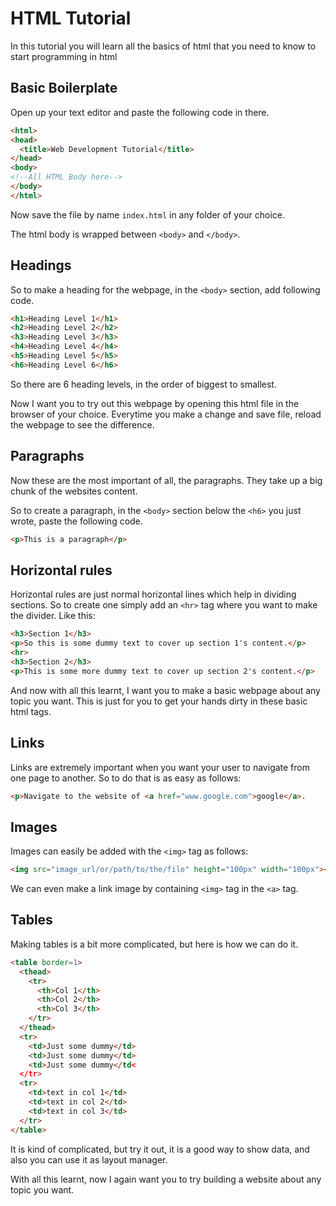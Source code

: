 # HTML Tutorial

In this tutorial you will learn all the basics of html that you need to know to start programming in html

## Basic Boilerplate

Open up your text editor and paste the following code in there.

```html
<html>
<head>
  <title>Web Development Tutorial</title>
</head>
<body>
<!--All HTML Body here-->
</body>
</html>
```

Now save the file by name `index.html` in any folder of your choice.

The html body is wrapped between `<body>` and `</body>`.

## Headings

So to make a heading for the webpage, in the `<body>` section, add following code.

```html
<h1>Heading Level 1</h1>
<h2>Heading Level 2</h2>
<h3>Heading Level 3</h3>
<h4>Heading Level 4</h4>
<h5>Heading Level 5</h5>
<h6>Heading Level 6</h6>
```

So there are 6 heading levels, in the order of biggest to smallest.

Now I want you to try out this webpage by opening this html file in the browser of your choice. Everytime you make a change and save file, reload the webpage to see the difference.

## Paragraphs

Now these are the most important of all, the paragraphs. They take up a big chunk of the websites content.

So to create a paragraph, in the `<body>` section below the `<h6>` you just wrote, paste the following code.

```html
<p>This is a paragraph</p>
```

## Horizontal rules

Horizontal rules are just normal horizontal lines which help in dividing sections. So to create one simply add an `<hr>` tag where you want to make the divider. Like this:

```html
<h3>Section 1</h3>
<p>So this is some dummy text to cover up section 1's content.</p>
<hr>
<h3>Section 2</h3>
<p>This is some more dummy text to cover up section 2's content.</p>
```

And now with all this learnt, I want you to make a basic webpage about any topic you want. This is just for you to get your hands dirty in these basic html tags.

## Links

Links are extremely important when you want your user to navigate from one page to another. So to do that is as easy as follows:

```html
<p>Navigate to the website of <a href="www.google.com">google</a>.
```

## Images

Images can easily be added with the `<img>` tag as follows:

```html
<img src="image_url/or/path/to/the/file" height="100px" width="100px"></img>
```

We can even make a link image by containing `<img>` tag in the `<a>` tag.

## Tables

Making tables is a bit more complicated, but here is how we can do it.

```html
<table border=1>
  <thead>
    <tr>
      <th>Col 1</th>
      <th>Col 2</th>
      <th>Col 3</th>
    </tr>
  </thead>
  <tr>
    <td>Just some dummy</td>
    <td>Just some dummy</td>
    <td>Just some dummy</td<
  </tr>
  <tr>
    <td>text in col 1</td>
    <td>text in col 2</td>
    <td>text in col 3</td>
  </tr>
</table>
```

It is kind of complicated, but try it out, it is a good way to show data, and also you can use it as layout manager.

With all this learnt, now I again want you to try building a website about any topic you want.
      
